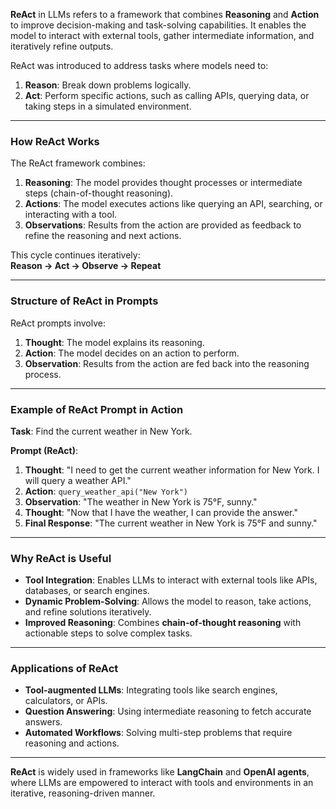 **ReAct** in LLMs refers to a framework that combines **Reasoning** and **Action** to improve decision-making and task-solving capabilities. It enables the model to interact with external tools, gather intermediate information, and iteratively refine outputs.  

ReAct was introduced to address tasks where models need to:  
1. **Reason**: Break down problems logically.  
2. **Act**: Perform specific actions, such as calling APIs, querying data, or taking steps in a simulated environment.  

---

### **How ReAct Works**  

The ReAct framework combines:  
1. **Reasoning**: The model provides thought processes or intermediate steps (chain-of-thought reasoning).  
2. **Actions**: The model executes actions like querying an API, searching, or interacting with a tool.  
3. **Observations**: Results from the action are provided as feedback to refine the reasoning and next actions.

This cycle continues iteratively:  
**Reason → Act → Observe → Repeat**  

---

### **Structure of ReAct in Prompts**  

ReAct prompts involve:  
1. **Thought**: The model explains its reasoning.  
2. **Action**: The model decides on an action to perform.  
3. **Observation**: Results from the action are fed back into the reasoning process.

---

### **Example of ReAct Prompt in Action**  

**Task**: Find the current weather in New York.

**Prompt (ReAct)**:  
1. **Thought**: "I need to get the current weather information for New York. I will query a weather API."  
2. **Action**: `query_weather_api("New York")`  
3. **Observation**: "The weather in New York is 75°F, sunny."  
4. **Thought**: "Now that I have the weather, I can provide the answer."  
5. **Final Response**: "The current weather in New York is 75°F and sunny."  

---

### **Why ReAct is Useful**  
- **Tool Integration**: Enables LLMs to interact with external tools like APIs, databases, or search engines.  
- **Dynamic Problem-Solving**: Allows the model to reason, take actions, and refine solutions iteratively.  
- **Improved Reasoning**: Combines **chain-of-thought reasoning** with actionable steps to solve complex tasks.  

---

### **Applications of ReAct**  
- **Tool-augmented LLMs**: Integrating tools like search engines, calculators, or APIs.  
- **Question Answering**: Using intermediate reasoning to fetch accurate answers.  
- **Automated Workflows**: Solving multi-step problems that require reasoning and actions.  

---

**ReAct** is widely used in frameworks like **LangChain** and **OpenAI agents**, where LLMs are empowered to interact with tools and environments in an iterative, reasoning-driven manner.  
